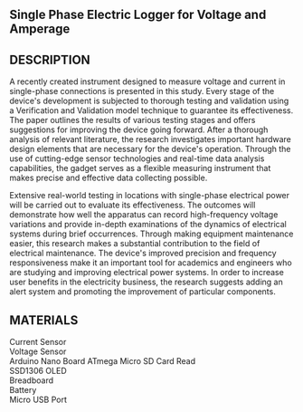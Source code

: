 ## Single Phase Electric Logger for Voltage and Amperage

## DESCRIPTION
A recently created instrument designed to measure voltage and current in single-phase connections is presented in this study. Every stage of the device's development is subjected to thorough testing and validation using a Verification and Validation model technique to guarantee its effectiveness. The paper outlines the results of various testing stages and offers suggestions for improving the device going forward. After a thorough analysis of relevant literature, the research investigates important hardware design elements that are necessary for the device's operation. Through the use of cutting-edge sensor technologies and real-time data analysis capabilities, the gadget serves as a flexible measuring instrument that makes precise and effective data collecting possible. 

Extensive real-world testing in locations with single-phase electrical power will be carried out to evaluate its effectiveness. The outcomes will demonstrate how well the apparatus can record high-frequency voltage variations and provide in-depth examinations of the dynamics of electrical systems during brief occurrences. Through making equipment maintenance easier, this research makes a substantial contribution to the field of electrical maintenance. The device's improved precision and frequency responsiveness make it an important tool for academics and engineers who are studying and improving electrical power systems. In order to increase user benefits in the electricity business, the research suggests adding an alert system and promoting the improvement of particular components.

## MATERIALS
Current Sensor	 
Voltage Sensor	                   
Arduino Nano Board ATmega
Micro SD Card Read                   
SSD1306 OLED		          
Breadboard		       
Battery			       
Micro USB Port
